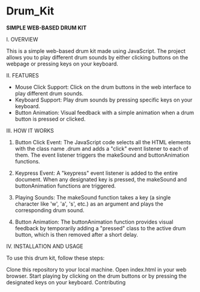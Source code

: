 # Drum_Kit

**SIMPLE WEB-BASED DRUM KIT**

I. OVERVIEW

This is a simple web-based drum kit made using JavaScript. The project allows you to play different drum sounds by either clicking buttons on the webpage or pressing keys on your keyboard.

II. FEATURES

  * Mouse Click Support: Click on the drum buttons in the web interface to play different drum sounds.
  * Keyboard Support: Play drum sounds by pressing specific keys on your keyboard.
  * Button Animation: Visual feedback with a simple animation when a drum button is pressed or clicked.

III. HOW IT WORKS

  1. Button Click Event: The JavaScript code selects all the HTML elements with the class name .drum and adds a "click" event listener to each of them. The event listener triggers the makeSound and buttonAnimation functions.

  2. Keypress Event: A "keypress" event listener is added to the entire document. When any designated key is pressed, the makeSound and buttonAnimation functions are triggered.

  3. Playing Sounds: The makeSound function takes a key (a single character like 'w', 'a', 's', etc.) as an argument and plays the corresponding drum sound.

  4. Button Animation: The buttonAnimation function provides visual feedback by temporarily adding a "pressed" class to the active drum button, which is then removed after a short delay.

IV. INSTALLATION AND USAGE

To use this drum kit, follow these steps:

Clone this repository to your local machine.
Open index.html in your web browser.
Start playing by clicking on the drum buttons or by pressing the designated keys on your keyboard.
Contributing
